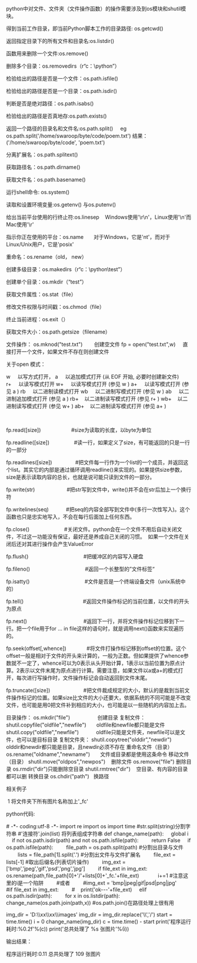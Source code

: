 python中对文件、文件夹（文件操作函数）的操作需要涉及到os模块和shutil模块。

得到当前工作目录，即当前Python脚本工作的目录路径: os.getcwd()

返回指定目录下的所有文件和目录名:os.listdir()

函数用来删除一个文件:os.remove()

删除多个目录：os.removedirs（r“c：\\python”）

检验给出的路径是否是一个文件：os.path.isfile()

检验给出的路径是否是一个目录：os.path.isdir()

判断是否是绝对路径：os.path.isabs()

检验给出的路径是否真地存:os.path.exists()

返回一个路径的目录名和文件名:os.path.split()     eg os.path.split('/home/swaroop/byte/code/poem.txt') 结果：('/home/swaroop/byte/code', 'poem.txt') 

分离扩展名：os.path.splitext()

获取路径名：os.path.dirname()

获取文件名：os.path.basename()

运行shell命令: os.system()

读取和设置环境变量:os.getenv() 与os.putenv()

给出当前平台使用的行终止符:os.linesep    Windows使用'\\r\\n'，Linux使用'\\n'而Mac使用'\\r'

指示你正在使用的平台：os.name       对于Windows，它是'nt'，而对于Linux/Unix用户，它是'posix'

重命名：os.rename（old， new）

创建多级目录：os.makedirs（r“c：\\python\\test”）

创建单个目录：os.mkdir（“test”）

获取文件属性：os.stat（file）

修改文件权限与时间戳：os.chmod（file）

终止当前进程：os.exit（）

获取文件大小：os.path.getsize（filename）

文件操作：
os.mknod("test.txt")        创建空文件
fp = open("test.txt",w)     直接打开一个文件，如果文件不存在则创建文件

关于open 模式：

w     以写方式打开，
a     以追加模式打开 (从 EOF 开始, 必要时创建新文件)
r+     以读写模式打开
w+     以读写模式打开 (参见 w )
a+     以读写模式打开 (参见 a )
rb     以二进制读模式打开
wb     以二进制写模式打开 (参见 w )
ab     以二进制追加模式打开 (参见 a )
rb+    以二进制读写模式打开 (参见 r+ )
wb+    以二进制读写模式打开 (参见 w+ )
ab+    以二进制读写模式打开 (参见 a+ )

 

fp.read(\[size\])                     \#size为读取的长度，以byte为单位

fp.readline(\[size\])                 \#读一行，如果定义了size，有可能返回的只是一行的一部分

fp.readlines(\[size\])                \#把文件每一行作为一个list的一个成员，并返回这个list。其实它的内部是通过循环调用readline()来实现的。如果提供size参数，size是表示读取内容的总长，也就是说可能只读到文件的一部分。

fp.write(str)                      \#把str写到文件中，write()并不会在str后加上一个换行符

fp.writelines(seq)            \#把seq的内容全部写到文件中(多行一次性写入)。这个函数也只是忠实地写入，不会在每行后面加上任何东西。

fp.close()                        \#关闭文件。python会在一个文件不用后自动关闭文件，不过这一功能没有保证，最好还是养成自己关闭的习惯。  如果一个文件在关闭后还对其进行操作会产生ValueError

fp.flush()                                      \#把缓冲区的内容写入硬盘

fp.fileno()                                      \#返回一个长整型的”文件标签“

fp.isatty()                                      \#文件是否是一个终端设备文件（unix系统中的）

fp.tell()                                         \#返回文件操作标记的当前位置，以文件的开头为原点

fp.next()                                       \#返回下一行，并将文件操作标记位移到下一行。把一个file用于for … in file这样的语句时，就是调用next()函数来实现遍历的。

fp.seek(offset\[,whence\])              \#将文件打操作标记移到offset的位置。这个offset一般是相对于文件的开头来计算的，一般为正数。但如果提供了whence参数就不一定了，whence可以为0表示从头开始计算，1表示以当前位置为原点计算。2表示以文件末尾为原点进行计算。需要注意，如果文件以a或a+的模式打开，每次进行写操作时，文件操作标记会自动返回到文件末尾。

fp.truncate(\[size\])                       \#把文件裁成规定的大小，默认的是裁到当前文件操作标记的位置。如果size比文件的大小还要大，依据系统的不同可能是不改变文件，也可能是用0把文件补到相应的大小，也可能是以一些随机的内容加上去。

目录操作：
os.mkdir("file")                   创建目录
复制文件：
shutil.copyfile("oldfile","newfile")       oldfile和newfile都只能是文件
shutil.copy("oldfile","newfile")            oldfile只能是文件夹，newfile可以是文件，也可以是目标目录
复制文件夹：
shutil.copytree("olddir","newdir")        olddir和newdir都只能是目录，且newdir必须不存在
重命名文件（目录）
os.rename("oldname","newname")       文件或目录都是使用这条命令
移动文件（目录）
shutil.move("oldpos","newpos")   
删除文件
os.remove("file")
删除目录
os.rmdir("dir")只能删除空目录
shutil.rmtree("dir")    空目录、有内容的目录都可以删
转换目录
os.chdir("path")   换路径

相关例子 

 1 将文件夹下所有图片名称加上'\_fc'

python代码:

\# -\*- coding:utf-8 -\*-
import re
import os
import time
\#str.split(string)分割字符串
\#'连接符'.join(list) 将列表组成字符串
def change\_name(path):
    global i
    if not os.path.isdir(path) and not os.path.isfile(path):
        return False
    if os.path.isfile(path):
        file\_path = os.path.split(path) \#分割出目录与文件
        lists = file\_path\[1\].split('.') \#分割出文件与文件扩展名
        file\_ext = lists\[-1\] \#取出后缀名(列表切片操作)
        img\_ext = \['bmp','jpeg','gif','psd','png','jpg'\]
        if file\_ext in img\_ext:
            os.rename(path,file\_path\[0\]+'/'+lists\[0\]+'\_fc.'+file\_ext)
            i+=1 \#注意这里的i是一个陷阱
        \#或者
        \#img\_ext = 'bmp|jpeg|gif|psd|png|jpg'
        \#if file\_ext in img\_ext:
        \#    print('ok---'+file\_ext)
    elif os.path.isdir(path):
        for x in os.listdir(path):
            change\_name(os.path.join(path,x)) \#os.path.join()在路径处理上很有用

img\_dir = 'D:\\\\xx\\\\xx\\\\images'
img\_dir = img\_dir.replace('\\\\','/')
start = time.time()
i = 0
change\_name(img\_dir)
c = time.time() - start
print('程序运行耗时:%0.2f'%(c))
print('总共处理了 %s 张图片'%(i))

输出结果：

程序运行耗时:0.11
总共处理了 109 张图片


